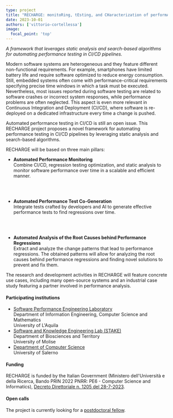 ```yaml
---
type: project
title: "RECHARGE: monitoRing, tEsting, and CHaracterization of performAnce Regressions"
date: 2023-10-01
authors: ['vittorio-cortellessa']
image:
  focal_point: 'top'
---
```


*A framework that leverages static analysis and search-based algorithms for automating performance testing in CI/CD pipelines.*

Modern software systems are heterogeneous and they feature different non-functional requirements. For example, smartphones have limited battery life and require software optimized to reduce energy consumption. Still, embedded systems often come with performance-critical requirements specifying precise time windows in which a task must be executed. Nevertheless, most issues reported during software testing are related to software crashes or incorrect system responses, while performance problems are often neglected. This aspect is even more relevant in Continuous Integration and Deployment (CI/CD), where software is re-deployed on a dedicated infrastructure every time a change is pushed.

Automated performance testing in CI/CD is still an open issue. This RECHARGE project proposes a novel framework for automating performance testing in CI/CD pipelines by leveraging static analysis and search-based algorithms.

RECHARGE will be based on three main pillars:

- **Automated Performance Monitoring**<br />
Combine CI/CD, regression testing optimization, and static analysis to monitor software performance over time in a scalable and efficient manner.
<br />
<br />

- **Automated Performance Test Co-Generation**<br />
Integrate tests crafted by developers and AI to generate effective performance tests to find regressions over time.
<br />
<br />

- **Automated Analysis of the Root Causes behind Performance Regressions**<br />
Extract and analyze the change patterns that lead to performance regressions. The obtained patterns will allow for analyzing the root causes behind performance regressions and finding novel solutions to prevent and fix them.

The research and development activities in RECHARGE will feature concrete use cases, including many open-source systems and an industrial case study featuring a partner involved in performance analysis.

#### Participating institutions
- [Software Performance Engineering Laboratory](https://spencerlabaq.github.io/)<br />
  Department of Information Engineering, Computer Science and Mathematics<br />
  University of L'Aquila
- [Software and Knowledge Engineering Lab (STAKE)](https://dibt.unimol.it/labs/stake/)<br />
  Department of Biosciences and Territory<br />
  University of Molise
- [Department of Computer Science](https://www.di.unisa.it)<br />
  University of Salerno

#### Funding
RECHARGE is funded by the Italian Government (Ministero dell'Università e della Ricerca, Bando PRIN 2022 PNRR: PE6 - Computer Science and Informatics), [Decreto Direttoriale n. 1205 del 28-7-2023](https://www.mur.gov.it/it/atti-e-normativa/decreto-direttoriale-n-1205-del-28-7-2023).

#### Open calls
The project is currently looking for a [postdoctoral fellow](/projects/2023-recharge-postdoc).
